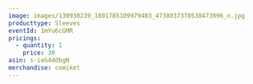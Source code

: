```yaml
---
image: images/130930239_1801785109979403_4738037378530473996_n.jpg
producttype: Sleeves
eventId: 1mYu6cGMR
pricings:
  - quantity: 1
    price: 30
asin: s-ieG4ddbgN
merchandise: comiket
---
```

